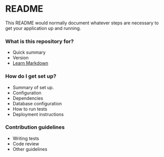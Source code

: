 # README

This README would normally document whatever steps are necessary to get your application up and running.

### What is this repository for?

- Quick summary
- Version
- [Learn Markdown](https://bitbucket.org/tutorials/markdowndemo)

### How do I get set up?

- Summary of set up.
- Configuration
- Dependencies
- Database configuration
- How to run tests
- Deployment instructions

### Contribution guidelines

- Writing tests
- Code review
- Other guidelines
